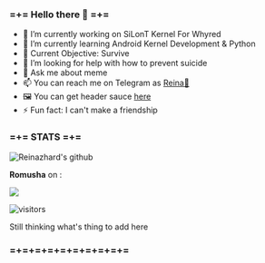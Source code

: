 ### =+= Hello there 👋 =+=

- 🔭 I’m currently working on SiLonT Kernel For Whyred
- 🌱 I’m currently learning Android Kernel Development & Python
- 🎯 Current Objective: Survive
- 🤔 I’m looking for help with how to prevent suicide
- 💬 Ask me about meme
- 📫 You can reach me on Telegram as [Reina🍈](https://t.me/eve_enryu)
- 🖼 You can get header sauce [here](https://www.pixiv.net/en/artworks/83113486)
- ⚡ Fun fact: I can't make a friendship

### =+= STATS =+=

![Reinazhard's github](https://github-readme-stats.vercel.app/api?username=Reinazhard&show_icons=true&hide_border=true)

<p align="left"><strong>Romusha</strong> on :</p>
<p align="left"><a href="https://github.com/silont-project/android_kernel_xiaomi_sdm660"><img src="https://github-readme-stats.vercel.app/api/pin/?username=SiLonT-Project&repo=android_kernel_xiaomi_sdm660&show_owner=false"></a></p>


![visitors](https://visitor-badge.laobi.icu/badge?page_id=Reinazhard)


Still thinking what's thing to add here

### =+=+=+=+=+=+=+=+=+=
